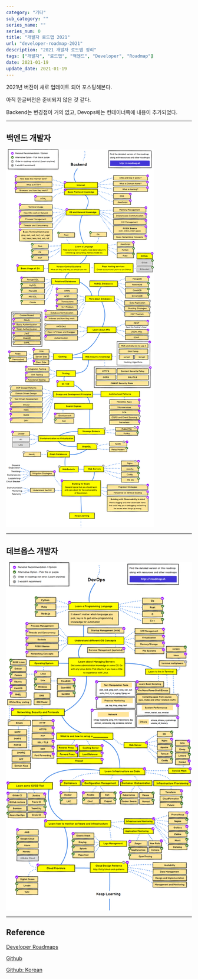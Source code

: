 ```yaml
---
category: "기타"
sub_category: ""
series_name: ""
series_num: 0
title: "개발자 로드맵 2021"
url: "developer-roadmap-2021"
description: "2021 개발자 로드맵 정리"
tags: ["개발자", "로드맵", "백엔드", "Developer", "Roadmap"]
date: 2021-01-19
update_date: 2021-01-19
---
```


2021년 버전이 새로 업데이트 되어 포스팅해본다.

아직 한글버전은 준비되지 않은 것 같다.

Backend는 변경점이 거의 없고, Devops에는 컨테이너쪽에 내용이 추가되었다.

***

## 백엔드 개발자

![](./img/back2021_en.png)

***

## 데브옵스 개발자

![](./img/devops2021_en.png)

*** 

## Reference

<span class="reference">

[Developer Roadmaps](https://roadmap.sh/)

[Github](https://github.com/kamranahmedse/developer-roadmap)

[Github: Korean](https://github.com/devJang/developer-roadmap)

</span>
